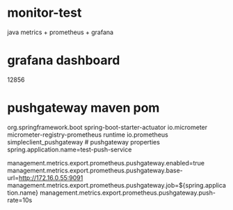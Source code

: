 # monitor-test
java metrics + prometheus + grafana
# grafana dashboard
12856
# pushgateway maven pom
  <dependency>
    <groupId>org.springframework.boot</groupId>
    <artifactId>spring-boot-starter-actuator</artifactId>
  </dependency>
  <dependency>
    <groupId>io.micrometer</groupId>
    <artifactId>micrometer-registry-prometheus</artifactId>
    <scope>runtime</scope>
  </dependency>
  <dependency>
    <groupId>io.prometheus</groupId>
    <artifactId>simpleclient_pushgateway</artifactId>
  </dependency>
# pushgateway properties
  spring.application.name=test-push-service

  management.metrics.export.prometheus.pushgateway.enabled=true
  management.metrics.export.prometheus.pushgateway.base-url=http://172.16.0.55:9091
  management.metrics.export.prometheus.pushgateway.job=${spring.application.name}
  management.metrics.export.prometheus.pushgateway.push-rate=10s
